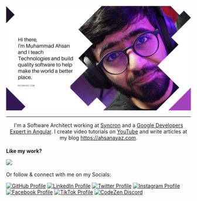 <img src="https://raw.githubusercontent.com/AhsanAyaz/ahsanayaz/master/static/images/meta.png"/>
 <hr></hr>
<div style="text-align: center">
  <div>
    I'm a Software Architect working at <a href="https://www.syncron.com/">Syncron</a> and a <a href="https://ahsanayaz.com/gde">Google Developers Expert in Angular</a>. I create video tutorials on <a href="https://ahsanayaz.com/youtube">YouTube</a> and write articles at my blog <a href="https://ahsanayaz.com">https://ahsanayaz.com</a>. 
  </div>
</div>


<h4 style="margin-bottom: 0">Like my work? </h4>

<a
  title="Like Ahsan's work? Buy him a coffee"
  class="bmac"
  href="https://www.buymeacoffee.com/muhd.ahsanayaz">
<img src="https://img.buymeacoffee.com/button-api/?text=Buy me a coffee&emoji=&slug=muhd.ahsanayaz&button_colour=BD5FFF&font_colour=ffffff&font_family=Comic&outline_colour=000000&coffee_colour=FFDD00" />
</a>

Or follow & connect with me on my Socials:

[![GitHub Profile](https://img.shields.io/badge/GitHub-100000?style=for-the-badge&logo=github&logoColor=white)](https://www.github.com/ahsanayaz) [![LinkedIn Profile](https://img.shields.io/badge/Twitter-1DA1F2?style=for-the-badge&logo=twitter&logoColor=white)](https://www.linkedin.com/in/ahsanayaz) [![Twitter Profile](https://img.shields.io/badge/LinkedIn-0077B5?style=for-the-badge&logo=linkedin&logoColor=white)](https://twitter.com/muhd_ahsanayaz) [![Instagram Profile](https://img.shields.io/badge/Facebook-1877F2?style=for-the-badge&logo=facebook&logoColor=white)](https://instagram.com/muhd.ahsanayaz) [![Facebook Profile](https://img.shields.io/badge/Instagram-E4405F?style=for-the-badge&logo=instagram&logoColor=white)](https://facebook.com/muhd.ahsanayaz) [![TikTok Profile](https://img.shields.io/badge/TikTok-000000?style=for-the-badge&logo=tiktok&logoColor=white)](https://www.tiktok.com/@muhd.ahsanayaz) [![CodeZen Discord](https://img.shields.io/discord/814191682282717194.svg?label=CodeZen&logo=Discord&colorB=7289da&style=for-the-badge)](https://discord.gg/rEBSSh926k)
